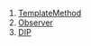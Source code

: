 1. [TemplateMethod](https://github.com/dhkdhk/DesginPattern/tree/master/src/templateMethod)
2. [Observer](https://github.com/dhkdhk/DesginPattern/tree/master/src/observer)
3. [DIP](https://github.com/dhkdhk/DesginPattern/tree/master/src/DIP)
